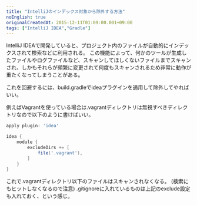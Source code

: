 ```yaml
---
title: "IntelliJのインデックス対象から除外する方法"
noEnglish: true
originalCreatedAt: 2015-12-11T01:09:00.001+09:00
tags: ["IntelliJ IDEA","Gradle"]
---
```

IntelliJ IDEAで開発していると、プロジェクト内のファイルが自動的にインデックスされて検索などに利用される。
この機能によって、何かのツールが生成したファイルやログファイルなど、スキャンしてほしくないファイルまでスキャンされ、しかもそれらが頻繁に変更されて何度もスキャンされるため非常に動作が重たくなってしまうことがある。

これを回避するには、build.gradleでideaプラグインを適用して除外してやればいい。
<!--more-->

例えばVagrantを使っている場合は.vagrantディレクトリは無視すべきディレクトリなので以下のように書けばいい。

```groovy
apply plugin: 'idea'

idea {
    module {
        excludeDirs += [
            file('.vagrant'),
        ]
    }
}
```

これで.vagrantディレクトリ以下のファイルはスキャンされなくなる。
(検索にもヒットしなくなるので注意)
.gitignoreに入れているものは上記のexclude設定も入れておく、という感じ。
